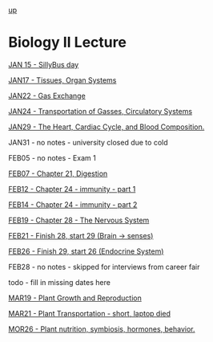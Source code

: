 [up](../../index.md)

# Biology II Lecture

[JAN 15 - SillyBus day](./notes/JAN15.md)

[JAN17 - Tissues, Organ Systems](./notes/JAN17.md)

[JAN22 - Gas Exchange](./notes/JAN22.md)

[JAN24 - Transportation of Gasses, Circulatory Systems](./notes/JAN24.md)

[JAN29 - The Heart, Cardiac Cycle, and Blood Composition.](./notes/JAN29.md)

JAN31 - no notes - university closed due to cold

FEB05 - no notes - Exam 1

[FEB07 - Chapter 21, Digestion](./notes/FEB07.md)

[FEB12 - Chapter 24 - immunity - part 1](./notes/FEB12.md)

[FEB14 - Chapter 24 - immunity - part 2](./notes/FEB14.md)

[FEB19 - Chapter 28 - The Nervous System](./notes/FEB19.md)

[FEB21 - Finish 28, start 29 (Brain &rarr; senses)](./notes/FEB21.md)

[FEB26 - Finish 29, start 26 (Endocrine System)](./notes/FEB26.md)

FEB28 - no notes - skipped for interviews from career fair

todo - fill in missing dates here

[MAR19 - Plant Growth and Reproduction](./notes/MAR19.md)

[MAR21 - Plant Transportation - short, laptop died](./notes/MAR21.md)

[MOR26 - Plant nutrition, symbiosis, hormones, behavior.](./notes/MAR26.md)
